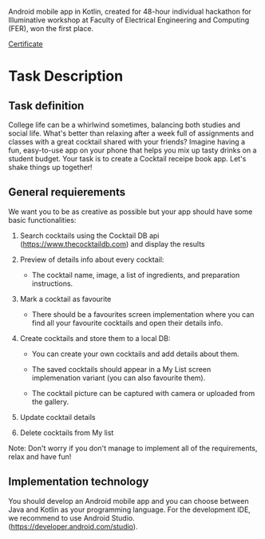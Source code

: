 Android mobile app in Kotlin, created for 48-hour individual hackathon for Illuminative workshop at Faculty of Electrical Engineering and Computing (FER), won the first place.

[Certificate](https://www.dropbox.com/scl/fi/dr9txm9x5rd9qbgy3jo0u/EESTEC_Illuminative.pdf?rlkey=h1dc91atn9wre9qsbidczzp3i&dl=0)

# Task Description

## Task definition

College life can be a whirlwind sometimes, balancing both studies and social life.
What's better than relaxing after a week full of
assignments and classes with a great cocktail shared
with your friends?
Imagine having a fun, easy-to-use app on your phone
that helps you mix up tasty drinks on a student budget.
Your task is to create a Cocktail receipe book app.
Let's shake things up together!

## General requierements

We want you to be as creative as possible but your app
should have some basic functionalities:

1. Search cocktails using the Cocktail DB api
(https://www.thecocktaildb.com) and display the results

2. Preview of details info about every cocktail:
   
   - The cocktail name, image, a list of ingredients, and preparation
instructions.

3. Mark a cocktail as favourite
 
   - There should be a favourites screen implementation where you
can find all your favourite cocktails and open their details info.

4. Create cocktails and store them to a local DB:

   - You can create your own cocktails and add details about them.

   - The saved cocktails should appear in a My List screen implemenation
variant (you can also favourite them). 

   - The cocktail picture can be captured
with camera or uploaded from the gallery.

5. Update cocktail details
   
6. Delete cocktails from My list
   
Note: Don't worry if you don't manage to implement all of the
requirements, relax and have fun!

## Implementation technology

You should develop an Android mobile app and you can choose
between Java and Kotlin as your programming language.
For the development IDE, we recommend to use Android Studio.
(https://developer.android.com/studio).
